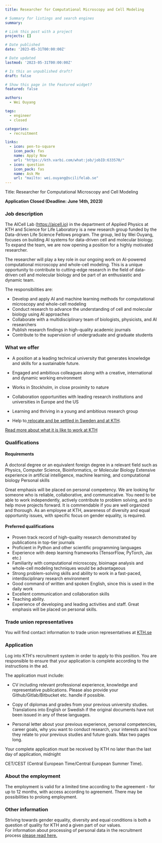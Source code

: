 ```yaml
---
title: Researcher for Computational Microscopy and Cell Modeling

# Summary for listings and search engines
summary: 

# Link this post with a project
projects: []

# Date published
date: '2023-05-31T00:00:00Z'

# Date updated
lastmod: '2023-05-31T00:00:00Z'

# Is this an unpublished draft?
draft: false

# Show this page in the Featured widget?
featured: false

authors:
  - Wei Ouyang

tags:
  - engineer
  - closed

categories:
  - recruitment

links:
  - icon: pen-to-square
    icon_pack: fas
    name: Apply Now
    url: "https://kth.varbi.com/what:job/jobID:633570/"
  - icon: question
    icon_pack: fas
    name: Ask Me
    url: "mailto: wei.ouyang@scilifelab.se"
---
```

Title:  Researcher for Computational Microscopy and Cell Modeling

**Application Closed (Deadline: June 14th, 2023)**


### Job description

The AICell Lab (https://aicell.io) in the department of Applied Physics at KTH and Science for Life Laboratory is a new research group funded by the Data-driven Life Science Fellows program. The group, led by Wei Ouyang, focuses on building AI systems for data-driven cell and molecular biology. To expand the team, we are now opening a position for a highly motivated researcher.

The researcher will play a key role in our ongoing work on AI-powered computational microscopy and whole-cell modeling. This is a unique opportunity to contribute to cutting-edge research in the field of data-driven cell and molecular biology and be part of an enthusiastic and dynamic team.

The responsibilities are:

 - Develop and apply AI and machine learning methods for computational microscopy and whole-cell modeling
 - Conduct research to advance the understanding of cell and molecular biology using AI approaches
 - Collaborate with a multidisciplinary team of biologists, physicists, and AI researchers
 - Publish research findings in high-quality academic journals
 - Contribute to the supervision of undergraduate and graduate students

### What we offer 

-   A position at a leading technical university that generates knowledge and skills for a sustainable future.

-   Engaged and ambitious colleagues along with a creative, international and dynamic working environment

-   Works in Stockholm, in close proximity to nature

-   Collaboration opportunities with leading research institutions and universities in Europe and the US

-   Learning and thriving in a young and ambitious research group

-   Help to[ relocate and be settled in Sweden and at KTH](https://www.kth.se/en/om/work-at-kth/relocation).

[Read more about what it is like to work at KTH](https://www.kth.se/en/om/work-at-kth/kth-your-future-workplace-1.49050)

### Qualifications

#### Requirements

A doctoral degree or an equivalent foreign degree in a relevant field such as Physics, Computer Science, Bioinformatics, or Molecular Biology
Extensive experience in artificial intelligence, machine learning, and computational biology
Personal skills

Great emphasis will be placed on personal competency. We are looking for someone who is reliable, collaborative, and communicative. You need to be able to work independently, actively contribute to problem solving, and to help move projects forward. It is commendable if you are well organized and thorough. As an employee at KTH, awareness of diversity and equal opportunity issues, with specific focus on gender equality, is required.
#### Preferred qualifications

 - Proven track record of high-quality research demonstrated by publications in top-tier journals
 - Proficient in Python and other scientific programming languages
 - Experience with deep learning frameworks (TensorFlow, PyTorch, Jax etc.)
 - Familiarity with computational microscopy, bioimage analysis and whole-cell modeling techniques would be advantageous
 - Strong problem-solving skills and ability to work in a fast-paced, interdisciplinary research environment
 - Good command of written and spoken English, since this is used in the daily work
 - Excellent communication and collaboration skills
 - Teaching ability.
 - Experience of developing and leading activities and staff. 
Great emphasis will be placed on personal skills.

### Trade union representatives

You will find contact information to trade union representatives at [KTH.se](https://intra.kth.se/en/administration/rekrytering/annonsering/fackrepresentanter-1.500898)

### Application

Log into KTH's recruitment system in order to apply to this position. You are responsible to ensure that your application is complete according to the instructions in the ad.

The application must include:

-   CV including relevant professional experience, knowledge and representative publications. Please also provide your Github/Gitlab/Bitbucket etc. handle if possible.

-   Copy of diplomas and grades from your previous university studies. Translations into English or Swedish if the original documents have not been issued in any of these languages.

-   Personal letter about your previous experience, personal competencies, career goals, why you want to conduct research, your interests and how they relate to your previous studies and future goals. Max two pages long.

Your complete application must be received by KTH no later than the last day of application, midnight

CET/CEST (Central European Time/Central European Summer Time).

### About the employment

The employment is valid for a limited time according to the agreement - for up to 12 months, with access according to agreement. There may be possibilities to prolong employment.

### Other information

Striving towards gender equality, diversity and equal conditions is both a question of quality for KTH and a given part of our values.\
For information about processing of personal data in the recruitment process [please read here.](https://www.kth.se/en/om/work-at-kth/processing-of-personal-data-in-the-recruitment-process-1.823440)
